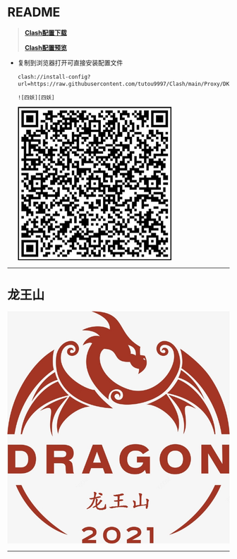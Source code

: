 # README

>**[Clash配置下载][download]**
>
>**[Clash配置预览][preview]**

- 复制到浏览器打开可直接安装配置文件

  ```
  clash://install-config?url=https://raw.githubusercontent.com/tutou9997/Clash/main/Proxy/DKM_2L.yaml
  ```

  ```
  ![四妖][四妖]
  ```
  ![四妖][四妖]
****

# 龙王山
![龙王山][龙王山]

****

[Heisenberg]:/img/Heisenberg.jpg "Heisenberg"
[龙王山]:/Img/龙王山.jpg "龙王山"
[四妖]:/Img/4_evil_monster.jpg "四妖"
[download]:https://github.com/tutou9997/Clash/releases/download/Clash%E9%85%8D%E7%BD%AE%E6%96%87%E4%BB%B6/EL_20210601.yaml "配置文件下载"
[preview]:https://raw.githubusercontent.com/tutou9997/Clash/main/Proxy/%E4%BA%8C%E9%A9%B4.yaml "配置文件预览"
[install]:clash://install-config?url=https://github.com/tutou9997/Clash/releases/download/Clash%E9%85%8D%E7%BD%AE%E6%96%87%E4%BB%B6/EL_20210601.yaml "配置文件预览"
